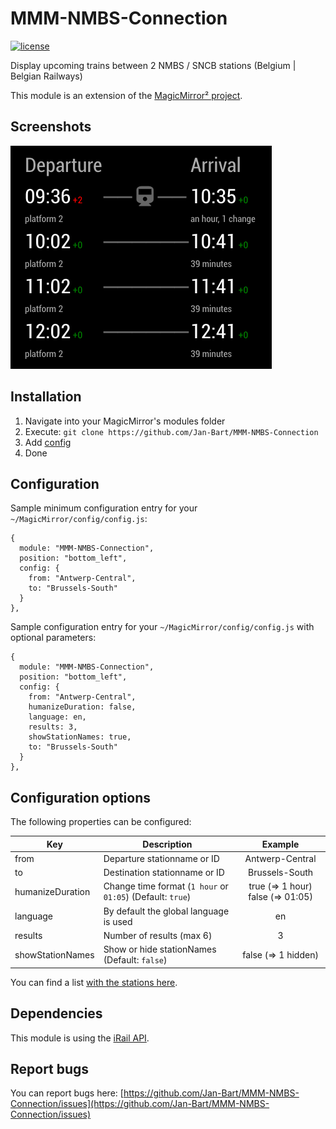 # MMM-NMBS-Connection

[![license](https://img.shields.io/github/license/raywo/MMM-PublicTransportLeipzig.svg?style=flat)](LICENSE)

Display upcoming trains between 2 NMBS / SNCB stations (Belgium | Belgian Railways)

This module is an extension of the [MagicMirror² project](https://github.com/MichMich/MagicMirror).

## Screenshots
![Connections](https://github.com/Jan-Bart/MMM-NMBS-Connection/blob/master/screenshots/screenshot.png)

## Installation
1. Navigate into your MagicMirror's modules folder
2. Execute: `git clone https://github.com/Jan-Bart/MMM-NMBS-Connection`
3. Add [config](https://github.com/Jan-Bart/MMM-NMBS-Connection#configuration)
4. Done


## Configuration
Sample minimum configuration entry for your `~/MagicMirror/config/config.js`:

```
{
  module: "MMM-NMBS-Connection",
  position: "bottom_left",
  config: {
    from: "Antwerp-Central",
    to: "Brussels-South"
  }
},
```

Sample configuration entry for your `~/MagicMirror/config/config.js` with optional parameters:

```
{
  module: "MMM-NMBS-Connection",
  position: "bottom_left",
  config: {
    from: "Antwerp-Central",
    humanizeDuration: false,
    language: en,
    results: 3,
    showStationNames: true,
    to: "Brussels-South"
  }
},
```


## Configuration options

The following properties can be configured:

| Key                 | Description                                               | Example         |
| ------------------- |---------------------------------------------------------  |:---------------:|
| from                | Departure stationname or ID                               | Antwerp-Central |
| to                  | Destination stationname or ID                             | Brussels-South  |
| humanizeDuration    | Change time format (`1 hour` or `01:05`)  (Default: `true`)     | true (=> 1 hour)  false (=> 01:05)          |
| language            | By default the global language is used                    | en          |
| results             | Number of results (max 6)                                 |      3          |
| showStationNames    | Show or hide stationNames  (Default: `false`)             | false (=> 1 hidden) |

You can find a list [with the stations here](https://github.com/iRail/stations).

## Dependencies
This module is using the [iRail API](https://docs.irail.be/).

## Report bugs
You can report bugs here: [https://github.com/Jan-Bart/MMM-NMBS-Connection/issues](https://github.com/Jan-Bart/MMM-NMBS-Connection/issues)
